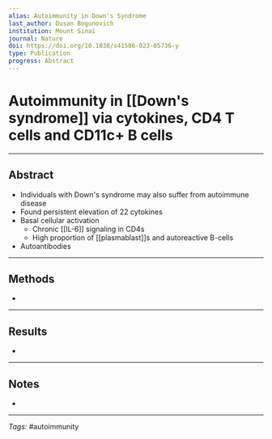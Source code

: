 ```yaml
---
alias: Autoimmunity in Down's Syndrome
last_author: Dusan Bogunovich
institution: Mount Sinai
journal: Nature
doi: https://doi.org/10.1038/s41586-023-05736-y
type: Publication
progress: Abstract
---
```


# Autoimmunity in [[Down's syndrome]] via cytokines, CD4 T cells and CD11c+ B cells
---
## Abstract
- Individuals with Down's syndrome may also suffer from autoimmune disease
- Found persistent elevation of 22 cytokines
- Basal cellular activation
	- Chronic [[IL-6]] signaling in CD4s
	- High proportion of [[plasmablast]]s and autoreactive B-cells
- Autoantibodies

---
## Methods
- 

---
## Results
- 

---
## Notes
- 

---
_Tags:_ #autoimmunity 